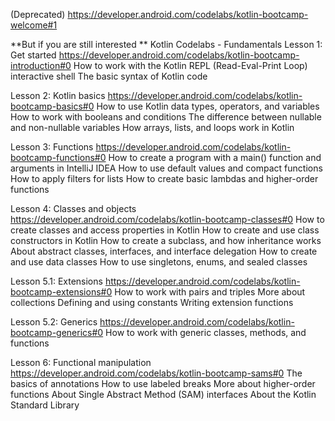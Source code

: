 (Deprecated)
https://developer.android.com/codelabs/kotlin-bootcamp-welcome#1

**But if you are still interested
**
Kotlin Codelabs - Fundamentals
Lesson 1: Get started
https://developer.android.com/codelabs/kotlin-bootcamp-introduction#0
How to work with the Kotlin REPL (Read-Eval-Print Loop) interactive shell
The basic syntax of Kotlin code

Lesson 2: Kotlin basics
https://developer.android.com/codelabs/kotlin-bootcamp-basics#0
How to use Kotlin data types, operators, and variables
How to work with booleans and conditions
The difference between nullable and non-nullable variables
How arrays, lists, and loops work in Kotlin

Lesson 3: Functions
https://developer.android.com/codelabs/kotlin-bootcamp-functions#0
How to create a program with a main() function and arguments in IntelliJ IDEA
How to use default values and compact functions
How to apply filters for lists
How to create basic lambdas and higher-order functions

Lesson 4: Classes and objects
https://developer.android.com/codelabs/kotlin-bootcamp-classes#0
How to create classes and access properties in Kotlin
How to create and use class constructors in Kotlin
How to create a subclass, and how inheritance works
About abstract classes, interfaces, and interface delegation
How to create and use data classes
How to use singletons, enums, and sealed classes

Lesson 5.1: Extensions
https://developer.android.com/codelabs/kotlin-bootcamp-extensions#0
How to work with pairs and triples
More about collections
Defining and using constants
Writing extension functions

Lesson 5.2: Generics
https://developer.android.com/codelabs/kotlin-bootcamp-generics#0
How to work with generic classes, methods, and functions

Lesson 6: Functional manipulation
https://developer.android.com/codelabs/kotlin-bootcamp-sams#0
The basics of annotations
How to use labeled breaks
More about higher-order functions
About Single Abstract Method (SAM) interfaces
About the Kotlin Standard Library




